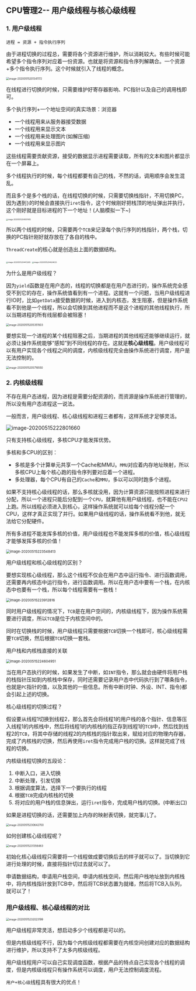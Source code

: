 ## CPU管理2-- 用户级线程与核心级线程

### 1. 用户级线程

`进程 = 资源 + 指令执行序列`

由于进程切换的过程总，需要将各个资源进行维护，所以消耗较大。有些时候可能希望多个指令序列对应着一份资源。也就是将资源和指令序列解耦合。一个资源+多个指令执行序列。这个时候就引入了线程的概念。

<img src="04_images/11.png" alt="image-20200515201341172" style="zoom: 50%;" />

在线程进行切换的时候，只需要维护好寄存器影响、PC指针以及自己的调用栈即可。

多个执行序列+一个地址空间的真实场景：浏览器

- 一个线程用来从服务器接受数据
- 一个线程用来显示文本
- 一个线程用来处理图片(如解压缩)
- 一个线程用来显示图片

这些线程需要贡献资源，接受的数据显示进程需要读取，所有的文本和图片都显示在一个屏幕上。

多个线程执行的时候，每个线程都要有自己的栈，不然的话，调用顺序会发生混乱。

而且多个是多个栈的话，在线程切换的时候，只需要切换栈指针，不用切换PC，因为遇到`}`的时候会直接执行`iret`指令，这个时候刚好把栈顶的地址弹出并执行，这个刚好就是目标进程的下一个地址！(人脑模拟一下~)

<img src="04_images/12.png" alt="image-20200515204007405" style="zoom: 33%;" />

所以两个线程的时候，只需要两个`TCB`来记录每个执行序列的栈指针，两个栈，切换的PC指针刚好就存放在了各自的栈中。

`ThreadCreate`的核心就是创造出上面的数据结构。

<img src="04_images/13.png" alt="image-20200515204413285" style="zoom: 33%;" />

<img src="04_images/14.png" alt="image-20200515204624633" style="zoom: 33%;" />

为什么是用户级线程？

因为`yield`函数是在用户态的，线程的切换都是在用户态进行的，操作系统完全感受不到它的存在，操作系统值看到有一个进程。这就有一个问题，当用户级线程进行IO时，比如`getData`接受数据的时候，进入到内核态，发生阻塞，但是操作系统看不到他是一个线程，所以会切换到其他进程而不是这个进程的其他线程执行，所以当期进程的所有线层都会被阻塞！

<img src="04_images/15.png" alt="image-20200515205351503" style="zoom: 50%;" />

要想实现一个进程的某个线程阻塞之后，当期进程的其他线程还能够继续运行，就必须让操作系统能够“感知”到不同线程的存在。这就是**核心级线程**。用户级线程可以有用户实现各个线程之间的调度，内核级线程完全由操作系统进行调度，用户是无法控制的。

<img src="04_images/16.png" alt="image-20200515205716550" style="zoom: 50%;" />

### 2. 内核级线程

不存在用户态进程，因为进程是需要分配资源的，而资源是操作系统进行管理的，所以没有用户态进程这一说法。

一般而言，用户级线程、核心级线程和进程三者都有，这样系统才足够灵活。

<img src="04_images/17.png" alt="image-20200515222801660"  />

只有支持核心级线程，多核CPU才能发挥优势。

多核和多CPU的区别：

- 多核是多个计算单元共享一个Cache和MMU。`MMU`对应着内存地址映射，所以多核CPU上每个核心跑的指令序列要对应着一个进程。
- 多处理器，每个CPU有自己的`Cache`和`MMU`，多以可以同时跑多个进程。

如果不支持核心级线程的话，那么多核就没用，因为计算资源只能按照进程来进行分配，所以一个进程只能后分配到一个`CPU`，就算他有用户级线程，也不能在`CPU2`上跑。所以线程必须进入到核心，这样操作系统就可以给每个线程分配一个CPU，这样才真正实现了并行。如果用户级线程的话，操作系统看不到他，就无法给它分配硬件。

所有多进程不能发挥多核的价值，用户级线程也不能发挥多核的价值，核心级线程才能够发挥多核的价值！

<img src="04_images/18.png" alt="image-20200515223548413" style="zoom: 67%;" />



用户级线程和核心级线程的区别？

要想实现核心级线程，那么这个线程不仅会在用户态中运行指令、进行函数调用，还需要再内核态中运行指令，进行函数调用。所以在用户态中要有一个栈，在内核态中也要有一个栈，所以每个线程需要有一套栈！

<img src="04_images/19.png" alt="image-20200515223912816" style="zoom:67%;" />

同时用户级线程的情况下，`TCB`是在用户空间的，内核级线程下，因为操作系统需要进行调度，所以`TCB`是位于内核空间中的。

同时在切换栈的时候，用户级线程只需要根据`TCB`切换一个栈即可，核心级线程需要`TCB`切换，然后根据`TCB`切换一套栈。



用户栈和内核栈直接的关联

<img src="04_images/20.png" alt="image-20200515224604951" style="zoom: 67%;" />

当在用户态执行的时候，如果发生了中断，如`INT`指令，那么就会由硬件将用户栈的栈指针压如到内核栈中保存，同时还需要记录用户态中代码执行到了哪条指令，也就是`PC`指针的值，以及其他的一些信息。所有中断(时钟、外设、INT、指令)都会引起上述的切换。

核心级线程的切换过程？

假设要从线程1切换到线程2，那么首先会将线程1的用户栈的各个指针、信息等压入线程1的内核栈中，然后将线程1的内核栈的指正存到线程1的`TCB`中，然后找到线程2的`TCB`，将其中存储的线程2的内核栈的指针取出来，赋给对应的物理内存器，完成了内核栈的切换，然后再使用`iret`指令完成用户栈的切换。这样就完成了线程的切换。

内核级线程切换的五段论：

1. 中断入口，进入切换
2. 中断处理，引发切换
3. 根据调度算法，选择下一个要执行的线程
4. 根据`TCB`完成内核栈的切换
5. 将对应的用户栈的信息弹出，运行`iret`指令，完成用户栈的切换。(中断出口)

如果是进程切换的话，还需要加上内存的映射表切换，就完事儿了。

<img src="04_images/21.png" alt="image-20200515230642700" style="zoom: 50%;" />



如何创建核心级线程呢？

<img src="04_images/22.png" alt="image-20200515231356463" style="zoom:50%;" />

初始化核心级线程只需要将一个线程做成要切换后去的样子就可以了。当切换到它进行处理的时候，直接将指针切过去就可以了。

申请数据结构，申请用户栈空间，申请内核栈空间，然后用户栈地址放到内核栈中，将内核栈指针放到TCB中，然后将TCB状态置为就绪，然后将TCB入队列，就可以了！

### 用户级线程、核心级线程的对比

<img src="04_images/23.png" alt="image-20200515232023199" style="zoom:50%;" />

用户级线程非常灵活，想启动多少个线程都是可以的。

但是内核级线程不行，因为每个内核级线程都需要在内核空间创建对应的数据结构进行维护，所以支持不了太多内核级线程。

用户级线程用户可以自己实现调度函数，根据产品的特点自己实现各个线程的调度，但是内核级线程只有操作系统可以调度，用户无法控制调度流程。

`用户+核心级`线程具有很大的优点！

